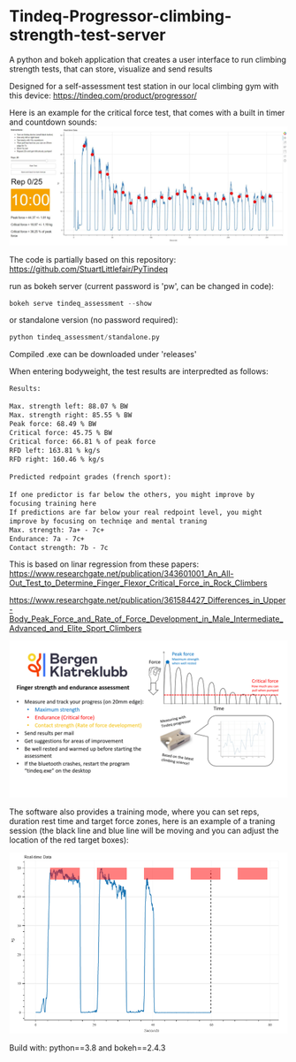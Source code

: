# Tindeq-Progressor-climbing-strength-test-server
A python and bokeh application that creates a user interface to run climbing strength tests, that can store, visualize and send results 

Designed for a self-assessment test station in our local climbing gym with this device: https://tindeq.com/product/progressor/

Here is an example for the critical force test, that comes with a built in timer and countdown sounds:
![](cf1.JPG)

The code is partially based on this repository: https://github.com/StuartLittlefair/PyTindeq

run as bokeh server (current password is 'pw', can be changed in code):

```python
bokeh serve tindeq_assessment --show
```

or standalone version (no password required):
```python
python tindeq_assessment/standalone.py
```
Compiled .exe can be downloaded under 'releases'

When entering bodyweight, the test results are interpredted as follows:
```
Results:

Max. strength left: 88.07 % BW
Max. strength right: 85.55 % BW
Peak force: 68.49 % BW
Critical force: 45.75 % BW
Critical force: 66.81 % of peak force
RFD left: 163.81 % kg/s
RFD right: 160.46 % kg/s

Predicted redpoint grades (french sport):

If one predictor is far below the others, you might improve by focusing training here
If predictions are far below your real redpoint level, you might improve by focusing on techniqe and mental traning
Max. strength: 7a+ - 7c+
Endurance: 7a - 7c+
Contact strength: 7b - 7c
```
This is based on linar regression from these papers:
https://www.researchgate.net/publication/343601001_An_All-Out_Test_to_Determine_Finger_Flexor_Critical_Force_in_Rock_Climbers

https://www.researchgate.net/publication/361584427_Differences_in_Upper-Body_Peak_Force_and_Rate_of_Force_Development_in_Male_Intermediate_Advanced_and_Elite_Sport_Climbers

![/tindeq_assessment/static/intro.gif](/tindeq_assessment/static/intro.gif)

The software also provides a training mode, where you can set reps, duration rest time and target force zones, here is an example of a traning session (the black line and blue line will be moving and you can adjust the location of the red target boxes):

![](training.png)

Build with:  python==3.8 and bokeh==2.4.3
